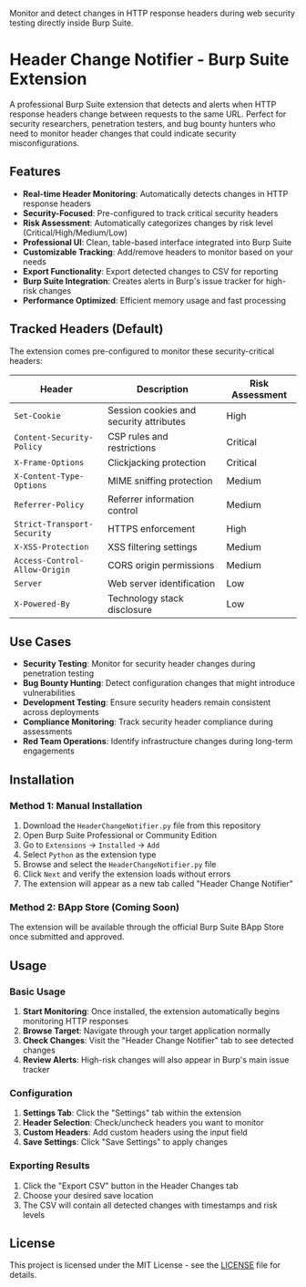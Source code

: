 Monitor and detect changes in HTTP response headers during web security testing directly inside Burp Suite.

# Header Change Notifier - Burp Suite Extension

A professional Burp Suite extension that detects and alerts when HTTP response headers change between requests to the same URL. Perfect for security researchers, penetration testers, and bug bounty hunters who need to monitor header changes that could indicate security misconfigurations.

## Features

- **Real-time Header Monitoring**: Automatically detects changes in HTTP response headers
- **Security-Focused**: Pre-configured to track critical security headers
- **Risk Assessment**: Automatically categorizes changes by risk level (Critical/High/Medium/Low)  
- **Professional UI**: Clean, table-based interface integrated into Burp Suite
- **Customizable Tracking**: Add/remove headers to monitor based on your needs
- **Export Functionality**: Export detected changes to CSV for reporting
- **Burp Suite Integration**: Creates alerts in Burp's issue tracker for high-risk changes
- **Performance Optimized**: Efficient memory usage and fast processing

## Tracked Headers (Default)
The extension comes pre-configured to monitor these security-critical headers:

| Header | Description | Risk Assessment |
|--------|-------------|-----------------|
| `Set-Cookie` | Session cookies and security attributes | High |
| `Content-Security-Policy` | CSP rules and restrictions | Critical |
| `X-Frame-Options` | Clickjacking protection | Critical |
| `X-Content-Type-Options` | MIME sniffing protection | Medium |
| `Referrer-Policy` | Referrer information control | Medium |
| `Strict-Transport-Security` | HTTPS enforcement | High |
| `X-XSS-Protection` | XSS filtering settings | Medium |
| `Access-Control-Allow-Origin` | CORS origin permissions | Medium |
| `Server` | Web server identification | Low |
| `X-Powered-By` | Technology stack disclosure | Low |

## Use Cases

- **Security Testing**: Monitor for security header changes during penetration testing
- **Bug Bounty Hunting**: Detect configuration changes that might introduce vulnerabilities
- **Development Testing**: Ensure security headers remain consistent across deployments
- **Compliance Monitoring**: Track security header compliance during assessments
- **Red Team Operations**: Identify infrastructure changes during long-term engagements

## Installation

### Method 1: Manual Installation

1. Download the `HeaderChangeNotifier.py` file from this repository
2. Open Burp Suite Professional or Community Edition
3. Go to `Extensions` → `Installed` → `Add`
4. Select `Python` as the extension type
5. Browse and select the `HeaderChangeNotifier.py` file
6. Click `Next` and verify the extension loads without errors
7. The extension will appear as a new tab called "Header Change Notifier"

### Method 2: BApp Store (Coming Soon)

The extension will be available through the official Burp Suite BApp Store once submitted and approved.

## Usage

### Basic Usage

1. **Start Monitoring**: Once installed, the extension automatically begins monitoring HTTP responses
2. **Browse Target**: Navigate through your target application normally
3. **Check Changes**: Visit the "Header Change Notifier" tab to see detected changes
4. **Review Alerts**: High-risk changes will also appear in Burp's main issue tracker

### Configuration

1. **Settings Tab**: Click the "Settings" tab within the extension
2. **Header Selection**: Check/uncheck headers you want to monitor
3. **Custom Headers**: Add custom headers using the input field
4. **Save Settings**: Click "Save Settings" to apply changes
### Exporting Results
1. Click the "Export CSV" button in the Header Changes tab
2. Choose your desired save location
3. The CSV will contain all detected changes with timestamps and risk levels


## License
This project is licensed under the MIT License - see the [LICENSE](LICENSE) file for details.

